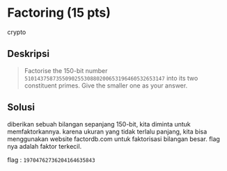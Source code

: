 # Factoring (15 pts)
crypto

## Deskripsi
> Factorise the 150-bit number ```510143758735509025530880200653196460532653147``` into its two constituent primes. Give the smaller one as your answer.


## Solusi
diberikan sebuah bilangan sepanjang 150-bit, kita diminta untuk memfaktorkannya. 
karena ukuran yang tidak terlalu panjang, kita bisa menggunakan website factordb.com untuk faktorisasi bilangan besar.
flag nya adalah faktor terkecil.

flag : ```19704762736204164635843```

